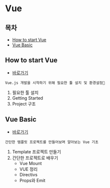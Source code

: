 # Vue

## 목차

* [How to start Vue](#how-to-start-vue)
* [Vue Basic](#vue-basic)

## How to start Vue

* [바로가기](./getting_started)

```
Vue.js 개발을 시작하기 위해 필요한 툴 설치 및 환경설정🏃
```

1. 필요한 툴 설치
2. Getting Started
3. Project 구조

## Vue Basic

* [바로가기](./vue_basic)

```
간단한 템플릿 프로젝트를 만들어보며 알아보는 Vue 기초
```

1. Template 프로젝트 만들기
2. 간단한 프로젝트로 배우기
   * Vue Mount
   * VUE 정리
   * Directivs
   * Props와 Emit